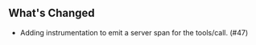 ## What's Changed

<!-- Please add your release notes in the following format:
- My change description (#PR/#issue)
-->

- Adding instrumentation to emit a server span for the tools/call. (#47)
